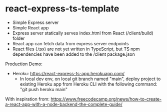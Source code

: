 # react-express-ts-template
* Simple Express server 
* Simple React app
* Express server statically serves index.html from React (/client/build) folder
* React app can fetch data from express server endpoints
* React files (.tsx) are not yet written in TypeScript, but TS npm dependencies have been added to the /client package.json 

Production Demo:
- Heroku: https://react-express-ts-app.herokuapp.com/
  - In local dev env, on local git branch named "main", deploy project to existing Heroku app from Heroku CLI with the following command: "git push heroku main"
   
With inspiration from: https://www.freecodecamp.org/news/how-to-create-a-react-app-with-a-node-backend-the-complete-guide/
